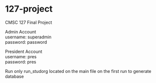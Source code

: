 # 127-project
CMSC 127 Final Project

Admin Account<br/>
username: superadmin<br/>
password: password<br/>

President Account<br/>
username: pres<br/>
password: pres<br/>

Run only run_studorg located on the main file on the first run to generate database
